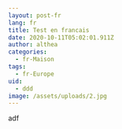 ```yaml
---
layout: post-fr
lang: fr
title: Test en francais
date: 2020-10-11T05:02:01.911Z
author: althea
categories:
  - fr-Maison
tags:
  - fr-Europe
uid:
  - ddd
image: /assets/uploads/2.jpg
---
```

adf